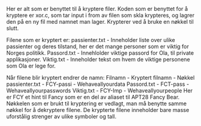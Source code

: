 Her er alt som er benyttet til å kryptere filer.
Koden som er benyttet for å kryptere er xor.c, som tar input i from av filen som skla krypteres, og lagrer den på en ny fil med namnet man lager. 
Krypterer ved å bruke en nøkkel til slutt.

Filene som er kryptert er:
passienter.txt  -   Inneholder liste over ulike passienter og deres tilstand, her er det mange personer som er viktig for Norges politikk.
Passord.txt     -   Innehlolder viktige passord for Ola, til private applikasjoner.
Viktig.txt      -   Inneholder tekst om hvem de viktige personene som Ola er lege for.

Når filene blir kryptert endrer de namn:
Filnamn         -   Kryptert filnamn    -  Nøkkel
passienter.txt  -   FCY-passi           -  Wehaveallyourdata
Passord.txt     -   FCT-pass            -  Wehaveallyourpasswords
Viktig.txt      -   FCY-Imp             -  Wehaveallyourpeople
Her er FCY et hint til Fancy som er en del av aliaset til APT28 Fancy Bear.
Nøkkelen som er brukt til kryptering er vedlagt, man må benytte samme nøkkel for å dekryptere filene.
De krypterte filene inneholder bare masse uforstålig strenger av ulike symboler og tall.
